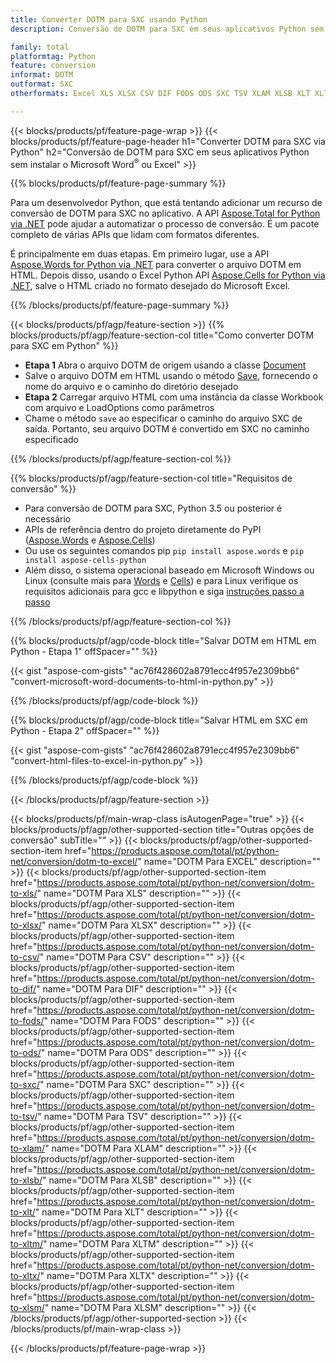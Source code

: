 ```yaml
---
title: Converter DOTM para SXC usando Python
description: Conversão de DOTM para SXC em seus aplicativos Python sem usar o Microsoft Word ou Excel 

family: total
platformtag: Python
feature: conversion
informat: DOTM
outformat: SXC
otherformats: Excel XLS XLSX CSV DIF FODS ODS SXC TSV XLAM XLSB XLT XLTM XLSM XLTX

---
```

{{< blocks/products/pf/feature-page-wrap >}}
{{< blocks/products/pf/feature-page-header h1="Converter DOTM para SXC via Python" h2="Conversão de DOTM para SXC em seus aplicativos Python sem instalar o Microsoft Word<sup>&reg;</sup> ou Excel" >}}

{{% blocks/products/pf/feature-page-summary %}}

Para um desenvolvedor Python, que está tentando adicionar um recurso de conversão de DOTM para SXC no aplicativo. A API [Aspose.Total for Python via .NET](https://products.aspose.com/total/python-net/) pode ajudar a automatizar o processo de conversão. É um pacote completo de várias APIs que lidam com formatos diferentes.

É principalmente em duas etapas. Em primeiro lugar, use a API [Aspose.Words for Python via .NET](https://products.aspose.com/words/python-net/) para converter o arquivo DOTM em HTML. Depois disso, usando o Excel Python API [Aspose.Cells for Python via .NET](https://products.aspose.com/cells/python-net/), salve o HTML criado no formato desejado do Microsoft Excel. 

{{% /blocks/products/pf/feature-page-summary %}}

{{< blocks/products/pf/agp/feature-section >}}
{{% blocks/products/pf/agp/feature-section-col title="Como converter DOTM para SXC em Python" %}}
- **Etapa 1** Abra o arquivo DOTM de origem usando a classe [Document](https://reference.aspose.com/words/python-net/aspose.words/document/)
- Salve o arquivo DOTM em HTML usando o método [Save](https://reference.aspose.com/words/python-net/aspose.words/document/save/), fornecendo o nome do arquivo e o caminho do diretório desejado
-  **Etapa 2** Carregar arquivo HTML com uma instância da classe Workbook com arquivo e LoadOptions como parâmetros
-  Chame o método `save` ao especificar o caminho do arquivo SXC de saída. Portanto, seu arquivo DOTM é convertido em SXC no caminho especificado

{{% /blocks/products/pf/agp/feature-section-col %}}

{{% blocks/products/pf/agp/feature-section-col title="Requisitos de conversão" %}}

- Para conversão de DOTM para SXC, Python 3.5 ou posterior é necessário
- APIs de referência dentro do projeto diretamente do PyPI ([Aspose.Words](https://pypi.org/project/aspose-words/) e [Aspose.Cells](https://pypi.org/project/aspose-cells-python/))
-  Ou use os seguintes comandos pip ```pip install aspose.words``` e ```pip install aspose-cells-python``` 
-  Além disso, o sistema operacional baseado em Microsoft Windows ou Linux (consulte mais para [Words](https://docs.aspose.com/words/python-net/system-requirements/) e [Cells](https://docs.aspose.com/cells/python-net/getting-started/#installation)) e para Linux verifique os requisitos adicionais para gcc e libpython e siga [instruções passo a passo](https://docs.aspose.com/words/python-net/installation/)
 

{{% /blocks/products/pf/agp/feature-section-col %}}

{{% blocks/products/pf/agp/code-block title="Salvar DOTM em HTML em Python - Etapa 1" offSpacer="" %}}

{{< gist "aspose-com-gists" "ac76f428602a8791ecc4f957e2309bb6" "convert-microsoft-word-documents-to-html-in-python.py" >}}

{{% /blocks/products/pf/agp/code-block %}}

{{% blocks/products/pf/agp/code-block title="Salvar HTML em SXC em Python - Etapa 2" offSpacer="" %}}

{{< gist "aspose-com-gists" "ac76f428602a8791ecc4f957e2309bb6" "convert-html-files-to-excel-in-python.py" >}}

{{% /blocks/products/pf/agp/code-block %}}

{{< /blocks/products/pf/agp/feature-section >}}

{{< blocks/products/pf/main-wrap-class isAutogenPage="true" >}}
{{< blocks/products/pf/agp/other-supported-section title="Outras opções de conversão" subTitle="" >}}
{{< blocks/products/pf/agp/other-supported-section-item href="https://products.aspose.com/total/pt/python-net/conversion/dotm-to-excel/" name="DOTM Para EXCEL" description="" >}}
{{< blocks/products/pf/agp/other-supported-section-item href="https://products.aspose.com/total/pt/python-net/conversion/dotm-to-xls/" name="DOTM Para XLS" description="" >}}
{{< blocks/products/pf/agp/other-supported-section-item href="https://products.aspose.com/total/pt/python-net/conversion/dotm-to-xlsx/" name="DOTM Para XLSX" description="" >}}
{{< blocks/products/pf/agp/other-supported-section-item href="https://products.aspose.com/total/pt/python-net/conversion/dotm-to-csv/" name="DOTM Para CSV" description="" >}}
{{< blocks/products/pf/agp/other-supported-section-item href="https://products.aspose.com/total/pt/python-net/conversion/dotm-to-dif/" name="DOTM Para DIF" description="" >}}
{{< blocks/products/pf/agp/other-supported-section-item href="https://products.aspose.com/total/pt/python-net/conversion/dotm-to-fods/" name="DOTM Para FODS" description="" >}}
{{< blocks/products/pf/agp/other-supported-section-item href="https://products.aspose.com/total/pt/python-net/conversion/dotm-to-ods/" name="DOTM Para ODS" description="" >}}
{{< blocks/products/pf/agp/other-supported-section-item href="https://products.aspose.com/total/pt/python-net/conversion/dotm-to-sxc/" name="DOTM Para SXC" description="" >}}
{{< blocks/products/pf/agp/other-supported-section-item href="https://products.aspose.com/total/pt/python-net/conversion/dotm-to-tsv/" name="DOTM Para TSV" description="" >}}
{{< blocks/products/pf/agp/other-supported-section-item href="https://products.aspose.com/total/pt/python-net/conversion/dotm-to-xlam/" name="DOTM Para XLAM" description="" >}}
{{< blocks/products/pf/agp/other-supported-section-item href="https://products.aspose.com/total/pt/python-net/conversion/dotm-to-xlsb/" name="DOTM Para XLSB" description="" >}}
{{< blocks/products/pf/agp/other-supported-section-item href="https://products.aspose.com/total/pt/python-net/conversion/dotm-to-xlt/" name="DOTM Para XLT" description="" >}}
{{< blocks/products/pf/agp/other-supported-section-item href="https://products.aspose.com/total/pt/python-net/conversion/dotm-to-xltm/" name="DOTM Para XLTM" description="" >}}
{{< blocks/products/pf/agp/other-supported-section-item href="https://products.aspose.com/total/pt/python-net/conversion/dotm-to-xltx/" name="DOTM Para XLTX" description="" >}}
{{< blocks/products/pf/agp/other-supported-section-item href="https://products.aspose.com/total/pt/python-net/conversion/dotm-to-xlsm/" name="DOTM Para XLSM" description="" >}}
{{< /blocks/products/pf/agp/other-supported-section >}}
{{< /blocks/products/pf/main-wrap-class >}}

{{< /blocks/products/pf/feature-page-wrap >}}